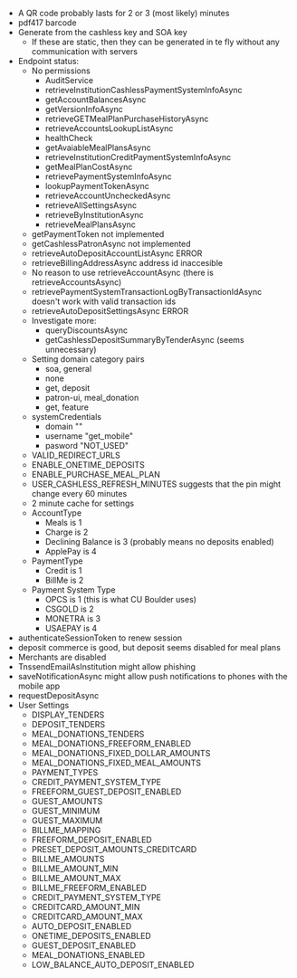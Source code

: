 * A QR code probably lasts for 2  or 3 (most likely) minutes
* pdf417 barcode
* Generate from the cashless key and SOA key
	* If these are static, then they can be generated in te fly without any communication with servers
* Endpoint status:
	* No permissions
		* AuditService
		* retrieveInstitutionCashlessPaymentSystemInfoAsync
		* getAccountBalancesAsync
		* getVersionInfoAsync
		* retrieveGETMealPlanPurchaseHistoryAsync
		* retrieveAccountsLookupListAsync
		* healthCheck
		* getAvaiableMealPlansAsync
		* retrieveInstitutionCreditPaymentSystemInfoAsync
		* getMealPlanCostAsync
		* retrievePaymentSystemInfoAsync
		* lookupPaymentTokenAsync
		* retrieveAccountUncheckedAsync
		* retrieveAllSettingsAsync
		* retrieveByInstitutionAsync
		* retrieveMealPlansAsync
	* getPaymentToken not implemented
	* getCashlessPatronAsync not implemented
	* retrieveAutoDepositAccountListAsync ERROR
	* retrieveBillingAddressAsync address id inaccesible
	* No reason to use retrieveAccountAsync (there is retrieveAccountsAsync)
	* retrievePaymentSystemTransactionLogByTransactionIdAsync doesn't work with valid transaction ids
	* retrieveAutoDepositSettingsAsync ERROR
	* Investigate more:
		* queryDiscountsAsync
		* getCashlessDepositSummaryByTenderAsync (seems unnecessary)
	* Setting domain category pairs
		* soa, general
		* none
		* get, deposit
		* patron-ui, meal_donation
		* get, feature
	* systemCredentials
		* domain ""
		* username "get_mobile"
		* pasword "NOT_USED"
	* VALID_REDIRECT_URLS
	* ENABLE_ONETIME_DEPOSITS
	* ENABLE_PURCHASE_MEAL_PLAN
	* USER_CASHLESS_REFRESH_MINUTES suggests that the pin might change every 60 minutes
	* 2 minute cache for settings
	* AccountType
		* Meals is 1
		* Charge is 2
		* Declining Balance is 3 (probably means no deposits enabled)
		* ApplePay is 4
	* PaymentType
		* Credit is 1
		* BillMe is 2
	* Payment System Type
		* OPCS is 1 (this is what CU Boulder uses)
		* CSGOLD is 2
		* MONETRA is 3
		* USAEPAY is 4
* authenticateSessionToken to renew session
* deposit commerce is good, but deposit seems disabled for meal plans
* Merchants are disabled
* TnssendEmailAsInstitution might allow phishing
* saveNotificationAsync might allow push notifications to phones with the mobile app
* requestDepositAsync
* User Settings
	* DISPLAY_TENDERS
	* DEPOSIT_TENDERS
	* MEAL_DONATIONS_TENDERS
	* MEAL_DONATIONS_FREEFORM_ENABLED
	* MEAL_DONATIONS_FIXED_DOLLAR_AMOUNTS
	* MEAL_DONATIONS_FIXED_MEAL_AMOUNTS
	* PAYMENT_TYPES
	* CREDIT_PAYMENT_SYSTEM_TYPE
	* FREEFORM_GUEST_DEPOSIT_ENABLED
	* GUEST_AMOUNTS
	* GUEST_MINIMUM
	* GUEST_MAXIMUM
	* BILLME_MAPPING
	* FREEFORM_DEPOSIT_ENABLED
	* PRESET_DEPOSIT_AMOUNTS_CREDITCARD
	* BILLME_AMOUNTS
	* BILLME_AMOUNT_MIN
	* BILLME_AMOUNT_MAX
	* BILLME_FREEFORM_ENABLED
	* CREDIT_PAYMENT_SYSTEM_TYPE
	* CREDITCARD_AMOUNT_MIN
	* CREDITCARD_AMOUNT_MAX
	* AUTO_DEPOSIT_ENABLED
	* ONETIME_DEPOSITS_ENABLED
	* GUEST_DEPOSIT_ENABLED
	* MEAL_DONATIONS_ENABLED
	* LOW_BALANCE_AUTO_DEPOSIT_ENABLED